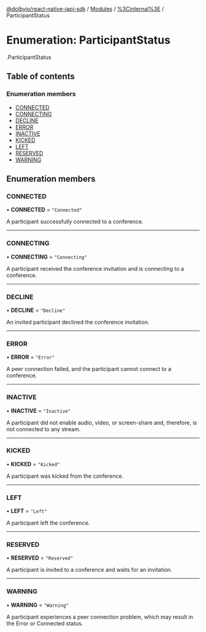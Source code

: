 [@dolbyio/react-native-iapi-sdk](../README.md) / [Modules](../modules.md) / [%3Cinternal%3E](../modules/_internal_.md) / ParticipantStatus

# Enumeration: ParticipantStatus

[<internal>](../modules/_internal_.md).ParticipantStatus

## Table of contents

### Enumeration members

- [CONNECTED](_internal_.ParticipantStatus.md#connected)
- [CONNECTING](_internal_.ParticipantStatus.md#connecting)
- [DECLINE](_internal_.ParticipantStatus.md#decline)
- [ERROR](_internal_.ParticipantStatus.md#error)
- [INACTIVE](_internal_.ParticipantStatus.md#inactive)
- [KICKED](_internal_.ParticipantStatus.md#kicked)
- [LEFT](_internal_.ParticipantStatus.md#left)
- [RESERVED](_internal_.ParticipantStatus.md#reserved)
- [WARNING](_internal_.ParticipantStatus.md#warning)

## Enumeration members

### CONNECTED

• **CONNECTED** = `"Connected"`

A participant successfully connected to a conference.

___

### CONNECTING

• **CONNECTING** = `"Connecting"`

A participant received the conference invitation and is connecting to a conference.

___

### DECLINE

• **DECLINE** = `"Decline"`

An invited participant declined the conference invitation.

___

### ERROR

• **ERROR** = `"Error"`

A peer connection failed, and the participant cannot connect to a conference.

___

### INACTIVE

• **INACTIVE** = `"Inactive"`

A participant did not enable audio, video, or screen-share and, therefore, is not connected to any stream.

___

### KICKED

• **KICKED** = `"Kicked"`

A participant was kicked from the conference.

___

### LEFT

• **LEFT** = `"Left"`

A participant left the conference.

___

### RESERVED

• **RESERVED** = `"Reserved"`

A participant is invited to a conference and waits for an invitation.

___

### WARNING

• **WARNING** = `"Warning"`

A participant experiences a peer connection problem, which may result in the Error or Connected status.
